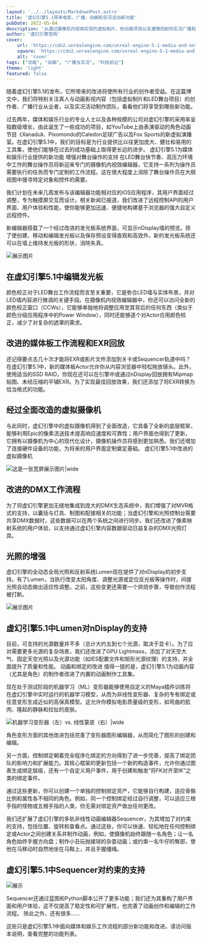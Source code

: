 ```yaml
---
layout: '../../layouts/MarkdownPost.astro'
title: '虚幻引擎5.1带来电影、广播、动画和实况活动新功能'
pubDate: 2022-05-04
description: '从通过摄像机内视效实现的虚拟制片，到动画项目以及激情四射的实况广播和活动，虚幻引擎为媒体和娱乐管线提供了更庞大、更健壮、更易用的工具集。来看看有哪些新功能吧。'
author: '虚幻引擎官网'
cover:
    url: 'https://cdn2.unrealengine.com/unreal-engine-5-1-media-and-entertainment-header-1920x1080-d314b1b23459.jpg?resize=1&w=1920'
    square: 'https://cdn2.unrealengine.com/unreal-engine-5-1-media-and-entertainment-header-1920x1080-d314b1b23459.jpg?resize=1&w=1920'
    alt: 'cover'
tags: ["功能", "动画", "广播与实况", "科技前沿"]
theme: 'light'
featured: false
---
```



随着虚幻引擎5.1的发布，它所带来的改进将使所有行业的创作者受益。在这篇博文中，我们将特别关注真人与动画影视内容（包括虚拟制片和LED舞台项目）的创作者、广播行业从业者，以及实况活动制作团队，看看他们将享受到哪些新功能。

过去两年，媒体和娱乐行业的专业人士以及各种规模的公司对虚幻引擎的采用率呈指数级增长，由此诞生了一些成功的项目，如YouTube上由表演驱动的角色动画节目《Xanadu》、Pixomondo的Caledon足球广告以及Fox Sports的新虚拟演播室。在虚幻引擎5.1中，我们的目标是为行业提供比以往更加庞大、健壮和易用的工具集，使他们能够在过去的成功基础上取得更长远的进步。
虚幻引擎5.1为媒体和娱乐行业提供的新功能
增强对舞台操作的支持
在LED舞台快节奏、高压力环境中工作的舞台操作员将新迎来专门的摄像机内视效编辑器，它支持一系列为操作员需要执行的任务而专门定制的工作流程。这在很大程度上消除了舞台操作员在大纲视图中搜寻特定对象和控件的需要。

我们计划在未来几周发布与该编辑器功能相对应的iOS应用程序，其用户界面经过调整，专为触摸屏交互而设计。相关新闻已报道，我们改进了远程控制API的用户界面、用户体验和性能，使你能够更加迅速、便捷地构建基于浏览器的强大自定义远程控件。

新编辑器搭载了一个经过改进的发光板系统界面，可显示nDisplay墙的预览。除了使创建、移动和编辑发光板以及保存预设变得直观和高效外，新的发光板系统还可以在墙上维持发光板的形状，消除失真。

![展示图片](https://cdn2.unrealengine.com/editing-light-cards-in-unreal-engine-5-1-1920x1080-4a117d589f77.jpg?resize=1&w=1920)

## 在虚幻引擎5.1中编辑发光板

颜色校正对于LED舞台工作流程而言至关重要，它是弥合LED墙与实体布景，并对LED墙内容进行微调的关键手段。在摄像机内视效编辑器中，你还可以访问全新的颜色校正窗口（CCWs），它能够单独地将调整应用至其背后的任何东西（类似于颜色分级应用程序中的Power Window），同时还能够逐个对Actor应用颜色校正，减少了对复杂的遮罩的需求。

## 改进的媒体板工作流程和EXR回放

还记得要点击几十次才能将EXR或影片文件添加到关卡或Sequencer轨道中吗？在虚幻引擎5.1中，新的媒体板Actor允许你从内容浏览器中轻松拖放镜头。此外，使用适当的SSD RAID，你现在还可以在引擎中或通过nDisplay回放拥有Mipmap贴图、未经压缩的平铺EXR。为了实现最佳回放效果，我们还添加了将EXR转换为恰当格式的功能。

## 经过全面改造的虚拟摄像机

与此同时，虚幻引擎中的虚拟摄像机得到了全面改造，它具备了全新的底层框架，能够利用Epic的像素流送技术提高响应速度和可靠性；用户界面也得到了更新，它拥有以摄像机为中心的现代化设计，摄像机操作员将感到更加熟悉。我们还增加了连接硬件设备的功能，为将来的用户界面定制奠定基础。
虚幻引擎5.1中改进的虚拟摄像机

![这是一张宽屏展示图片|wide](https://cdn2.unrealengine.com/enhanced-vcam-in-unreal-engine-5-1-1920x1080-0534e1a4c66f.jpg?resize=1&w=1920)

## 改进的DMX工作流程

为了将虚幻引擎更加无缝地集成到庞大的DMX生态系统中，我们增强了对MVR格式的支持，以囊括与灯具、制图和配接相关的功能；当虚幻引擎和光照控制台需要共享DMX数据时，这些数据可以在两个系统之间进行同步。我们还改进了像素映射系统的用户体验，以支持通过虚幻引擎内容数据驱动日益复杂的DMX光照灯具。

## 光照的增强

虚幻引擎的全动态全局光照和反射系统Lumen现在提供了对nDisplay的初步支持。有了Lumen，当执行改变太阳角度、调整光源或定位反光板等操作时，间接光照会动态做出适应性调整。之前，这些变更还需要一个烘焙步骤，导致创作流程被打断。

![展示图片](https://cdn2.unrealengine.com/lumen-support-for-ndisplay-in-unreal-engine-5-1-1920x1080-33c908592bd0.jpg?resize=1&w=1920)

## 虚幻引擎5.1中Lumen对nDisplay的支持

目前，可支持的光源数量并不多（总计大约五到七个光源，取决于显卡）。为了应对需要更多光源的复杂场景，我们还改进了GPU Lightmass，添加了对天空大气、固定天空光照以及光源功能（如IES配置文件和矩形光源纹理）的支持，并全面提升了质量和性能。
动画和绑定的改进
值得一提的是，虚幻引擎5.1为动画内容（尤其是角色）的制作者改进了内置的动画制作工具集。

现在处于测试阶段的机器学习（ML）变形器能够使用自定义的Maya插件训练将在虚幻引擎中实时运行的机器学习模型，从而为非线性变形器、复杂的专有绑定或任意变形生成近似的高保真模型。这允许你模拟电影质量级的变形，如弯曲的肌肉、隆起的静脉和拉扯的皮肤。

![机器学习变形器（左）vs. 线性蒙皮（右）|wide](https://cdn2.unrealengine.com/machine-learning-deformer-in-unreal-engine-5-1-off-1920x1080-326c44f4c4a3.jpg?resize=1&w=1000)

角色变形方面的其他改进包括完善了变形器图形编辑器，从而简化了图形的创建和编辑。

另一方面，控制绑定朝着完全程序化绑定的方向得到了进一步完善，提高了绑定团队的影响力和扩展能力。其核心框架的更新包括一个新的构造事件，允许你通过图表生成绑定层级，还有一个自定义用户事件，用于创建和触发“将FK对齐至IK”之类的绑定事件。

通过这些更新，你可以创建一个单独的控制绑定资产，它能够自行构建，适应骨骼比例和属性各不相同的角色。例如，同一个控制绑定经过自行调整，可以适应三根手指的怪物或五根手指的人类，你无需对绑定资产做出任何更改。

我们还扩展了虚幻引擎的多轨非线性动画编辑器Sequencer，为其增加了对约束的支持，包括位置、旋转和查看点。通过这些，你可以快速、轻松地在任何控制绑定或Actor之间创建关系并制作动画，例如，使摄像机始终跟随一名角色；让一名角色始终手握方向盘；制作小丑玩抛接球的杂耍动画；或约束一名牛仔的臀部，使他在马移动时自然地坐在马鞍上，并且手握缰绳。

## 虚幻引擎5.1中Sequencer对约束的支持

![展示](https://cdn2.unrealengine.com/sequencer-support-for-constraints-in-unreal-engine-5-1-1920x1080-126851c2a874.jpg?resize=1&w=1920)

Sequencer还通过蓝图和Python脚本公开了更多功能；我们还为其重构了用户界面和用户体验，这不仅提高了稳定性和可扩展性，也完善了动画创作和编辑的工作流程。
除此之外，还有很多……

这些只是虚幻引擎5.1中面向媒体和娱乐工作流程的部分新功能和改进。请访问版本说明，查看完整的功能列表。
